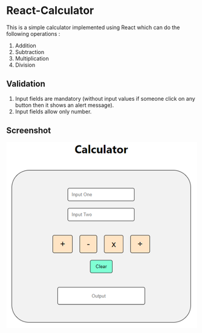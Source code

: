 # React-Calculator
This is a simple calculator implemented using React which can do the following operations :

1. Addition
2. Subtraction
3. Multiplication
4. Division


## Validation
1. Input fields are mandatory (without input values if someone click on any button then it shows an alert message).
2. Input fields allow only number.


## Screenshot
![](public/image.PNG)
